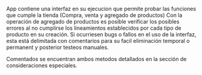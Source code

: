 App contiene una interfaz en su ejecucion que permite probar las funciones que cumple la tienda (Compra, venta y agregado de productos)
Con la operación de agregado de productos es posible verificar los posibles errores al no cumplirse los lineamientos establecidos por cada tipo de producto en su creación.
Si ocurriesen bugs o fallos en el uso de la interfaz, esta está delimitada con comentarios para su facil eliminación temporal o permanent y posterior testeos manuales.

Comentados se encuentran ambos metodos detallados en la sección de consideraciones especiales.
